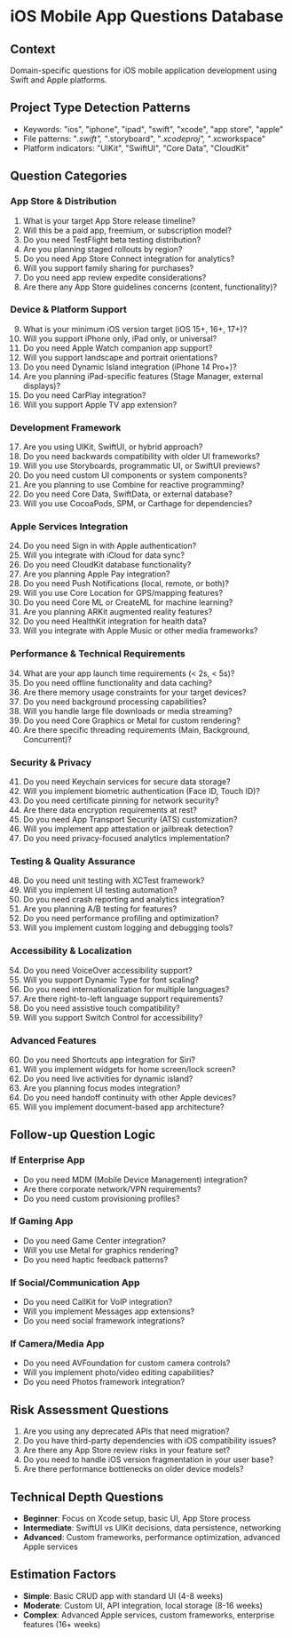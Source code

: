 # iOS Mobile App Questions Database

## Context
Domain-specific questions for iOS mobile application development using Swift and Apple platforms.

## Project Type Detection Patterns
- Keywords: "ios", "iphone", "ipad", "swift", "xcode", "app store", "apple"
- File patterns: "*.swift", "*.storyboard", "*.xcodeproj", "*.xcworkspace"
- Platform indicators: "UIKit", "SwiftUI", "Core Data", "CloudKit"

## Question Categories

### App Store & Distribution
1. What is your target App Store release timeline?
2. Will this be a paid app, freemium, or subscription model?
3. Do you need TestFlight beta testing distribution?
4. Are you planning staged rollouts by region?
5. Do you need App Store Connect integration for analytics?
6. Will you support family sharing for purchases?
7. Do you need app review expedite considerations?
8. Are there any App Store guidelines concerns (content, functionality)?

### Device & Platform Support
9. What is your minimum iOS version target (iOS 15+, 16+, 17+)?
10. Will you support iPhone only, iPad only, or universal?
11. Do you need Apple Watch companion app support?
12. Will you support landscape and portrait orientations?
13. Do you need Dynamic Island integration (iPhone 14 Pro+)?
14. Are you planning iPad-specific features (Stage Manager, external displays)?
15. Do you need CarPlay integration?
16. Will you support Apple TV app extension?

### Development Framework
17. Are you using UIKit, SwiftUI, or hybrid approach?
18. Do you need backwards compatibility with older UI frameworks?
19. Will you use Storyboards, programmatic UI, or SwiftUI previews?
20. Do you need custom UI components or system components?
21. Are you planning to use Combine for reactive programming?
22. Do you need Core Data, SwiftData, or external database?
23. Will you use CocoaPods, SPM, or Carthage for dependencies?

### Apple Services Integration
24. Do you need Sign in with Apple authentication?
25. Will you integrate with iCloud for data sync?
26. Do you need CloudKit database functionality?
27. Are you planning Apple Pay integration?
28. Do you need Push Notifications (local, remote, or both)?
29. Will you use Core Location for GPS/mapping features?
30. Do you need Core ML or CreateML for machine learning?
31. Are you planning ARKit augmented reality features?
32. Do you need HealthKit integration for health data?
33. Will you integrate with Apple Music or other media frameworks?

### Performance & Technical Requirements
34. What are your app launch time requirements (< 2s, < 5s)?
35. Do you need offline functionality and data caching?
36. Are there memory usage constraints for your target devices?
37. Do you need background processing capabilities?
38. Will you handle large file downloads or media streaming?
39. Do you need Core Graphics or Metal for custom rendering?
40. Are there specific threading requirements (Main, Background, Concurrent)?

### Security & Privacy
41. Do you need Keychain services for secure data storage?
42. Will you implement biometric authentication (Face ID, Touch ID)?
43. Do you need certificate pinning for network security?
44. Are there data encryption requirements at rest?
45. Do you need App Transport Security (ATS) customization?
46. Will you implement app attestation or jailbreak detection?
47. Do you need privacy-focused analytics implementation?

### Testing & Quality Assurance
48. Do you need unit testing with XCTest framework?
49. Will you implement UI testing automation?
50. Do you need crash reporting and analytics integration?
51. Are you planning A/B testing for features?
52. Do you need performance profiling and optimization?
53. Will you implement custom logging and debugging tools?

### Accessibility & Localization
54. Do you need VoiceOver accessibility support?
55. Will you support Dynamic Type for font scaling?
56. Do you need internationalization for multiple languages?
57. Are there right-to-left language support requirements?
58. Do you need assistive touch compatibility?
59. Will you support Switch Control for accessibility?

### Advanced Features
60. Do you need Shortcuts app integration for Siri?
61. Will you implement widgets for home screen/lock screen?
62. Do you need live activities for dynamic island?
63. Are you planning focus modes integration?
64. Do you need handoff continuity with other Apple devices?
65. Will you implement document-based app architecture?

## Follow-up Question Logic

### If Enterprise App
- Do you need MDM (Mobile Device Management) integration?
- Are there corporate network/VPN requirements?
- Do you need custom provisioning profiles?

### If Gaming App
- Do you need Game Center integration?
- Will you use Metal for graphics rendering?
- Do you need haptic feedback patterns?

### If Social/Communication App
- Do you need CallKit for VoIP integration?
- Will you implement Messages app extensions?
- Do you need social framework integrations?

### If Camera/Media App
- Do you need AVFoundation for custom camera controls?
- Will you implement photo/video editing capabilities?
- Do you need Photos framework integration?

## Risk Assessment Questions
1. Are you using any deprecated APIs that need migration?
2. Do you have third-party dependencies with iOS compatibility issues?
3. Are there any App Store review risks in your feature set?
4. Do you need to handle iOS version fragmentation in your user base?
5. Are there performance bottlenecks on older device models?

## Technical Depth Questions
- **Beginner**: Focus on Xcode setup, basic UI, App Store process
- **Intermediate**: SwiftUI vs UIKit decisions, data persistence, networking
- **Advanced**: Custom frameworks, performance optimization, advanced Apple services

## Estimation Factors
- **Simple**: Basic CRUD app with standard UI (4-8 weeks)
- **Moderate**: Custom UI, API integration, local storage (8-16 weeks)
- **Complex**: Advanced Apple services, custom frameworks, enterprise features (16+ weeks)